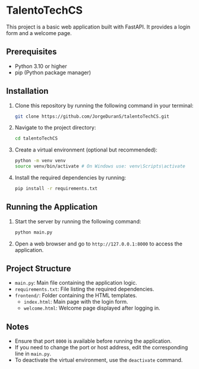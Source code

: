 # TalentoTechCS

This project is a basic web application built with FastAPI. It provides a login form and a welcome page.


## Prerequisites

- Python 3.10 or higher
- pip (Python package manager)

## Installation

1. Clone this repository by running the following command in your terminal:

   ```bash
   git clone https://github.com/JorgeDuranS/talentoTechCS.git
   ```

2. Navigate to the project directory:

   ```bash
   cd talentoTechCS
   ```

3. Create a virtual environment (optional but recommended):

   ```bash
   python -m venv venv
   source venv/bin/activate # On Windows use: venv\Scripts\activate
   ```

4. Install the required dependencies by running:

   ```bash
   pip install -r requirements.txt
   ```

## Running the Application

1. Start the server by running the following command:

   ```bash
   python main.py
   ```

2. Open a web browser and go to `http://127.0.0.1:8000` to access the application.

## Project Structure

- `main.py`: Main file containing the application logic.
- `requirements.txt`: File listing the required dependencies.
- `frontend/`: Folder containing the HTML templates.
  - `index.html`: Main page with the login form.
  - `welcome.html`: Welcome page displayed after logging in.

## Notes

- Ensure that port `8000` is available before running the application.
- If you need to change the port or host address, edit the corresponding line in `main.py`.
- To deactivate the virtual environment, use the `deactivate` command.


